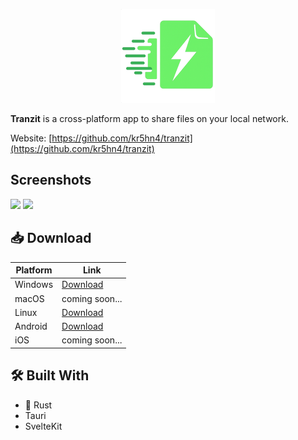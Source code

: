 <p align="center">
  <img src="./static/images/logo.png" alt="Tranzit logo" />
</p>

**Tranzit** is a cross-platform app to share files on your local network.

Website: [https://github.com/kr5hn4/tranzit](https://github.com/kr5hn4/tranzit)

## Screenshots

<img src="https://kr5hn4.github.io/tranzit/images/screenshot-2.png" />
<img src="https://kr5hn4.github.io/tranzit/images/screenshot-2.png" />

## 📥 Download

| Platform | Link           |
| -------- | -------------- |
| Windows  | [Download](#)  |
| macOS    | coming soon... |
| Linux    | [Download](#)  |
| Android  | [Download](#)  |
| iOS      | coming soon... |

## 🛠️ Built With

- 🦀 Rust
- Tauri
- SvelteKit
